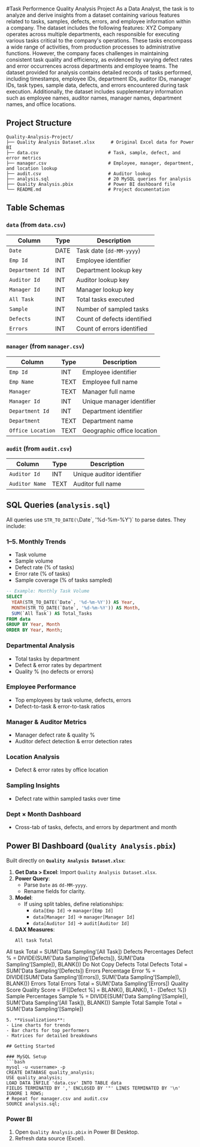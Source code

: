 #Task Performence Quality Analysis Project
As a Data Analyst, the task is to analyze and derive insights from a dataset containing various
features related to tasks, samples, defects, errors, and employee information within a company.
The dataset includes the following features:
XYZ Company operates across multiple departments, each responsible for executing various
tasks critical to the company's operations. These tasks encompass a wide range of activities,
from production processes to administrative functions. However, the company faces challenges
in maintaining consistent task quality and efficiency, as evidenced by varying defect rates and
error occurrences across departments and employee teams.
The dataset provided for analysis contains detailed records of tasks performed, including
timestamps, employee IDs, department IDs, auditor IDs, manager IDs, task types, sample data,
defects, and errors encountered during task execution. Additionally, the dataset includes
supplementary information such as employee names, auditor names, manager names,
department names, and office locations.

## Project Structure

```text
Quality-Analysis-Project/
├── Quality Analysis Dataset.xlsx      # Original Excel data for Power BI
├── data.csv                          # Task, sample, defect, and error metrics
├── manager.csv                       # Employee, manager, department, and location lookup
├── audit.csv                         # Auditor lookup
├── analysis.sql                      # 20 MySQL queries for analysis
├── Quality Analysis.pbix             # Power BI dashboard file
└── README.md                         # Project documentation
```

## Table Schemas

### `data` (from `data.csv`)

| Column         | Type | Description                         |
| -------------- | ---- | ----------------------------------- |
| `Date`         | DATE | Task date (`dd-MM-yyyy`)            |
| `Emp Id`       | INT  | Employee identifier                 |
| `Department Id`| INT  | Department lookup key               |
| `Auditor Id`   | INT  | Auditor lookup key                  |
| `Manager Id`   | INT  | Manager lookup key                  |
| `All Task`     | INT  | Total tasks executed                |
| `Sample`       | INT  | Number of sampled tasks             |
| `Defects`      | INT  | Count of defects identified         |
| `Errors`       | INT  | Count of errors identified          |

### `manager` (from `manager.csv`)

| Column           | Type | Description                    |
| ---------------- | ---- | ------------------------------ |
| `Emp Id`         | INT  | Employee identifier            |
| `Emp Name`       | TEXT | Employee full name             |
| `Manager`        | TEXT | Manager full name              |
| `Manager Id`     | INT  | Unique manager identifier      |
| `Department Id`  | INT  | Department identifier          |
| `Department`     | TEXT | Department name                |
| `Office Location`| TEXT | Geographic office location     |

### `audit` (from `audit.csv`)

| Column         | Type | Description                     |
| -------------- | ---- | ------------------------------- |
| `Auditor Id`   | INT  | Unique auditor identifier       |
| `Auditor Name` | TEXT | Auditor full name               |

## SQL Queries (`analysis.sql`)

All queries use `STR_TO_DATE(\`Date\`, '%d-%m-%Y')` to parse dates. They include:

### 1–5. Monthly Trends
- Task volume
- Sample volume
- Defect rate (% of tasks)
- Error rate (% of tasks)
- Sample coverage (% of tasks sampled)

```sql
-- Example: Monthly Task Volume
SELECT
  YEAR(STR_TO_DATE(`Date`, '%d-%m-%Y')) AS Year,
  MONTH(STR_TO_DATE(`Date`, '%d-%m-%Y')) AS Month,
  SUM(`All Task`) AS Total_Tasks
FROM data
GROUP BY Year, Month
ORDER BY Year, Month;
```

### Departmental Analysis
- Total tasks by department
- Defect & error rates by department
- Quality % (no defects or errors)

### Employee Performance
- Top employees by task volume, defects, errors
- Defect-to-task & error-to-task ratios

### Manager & Auditor Metrics
- Manager defect rate & quality %
- Auditor defect detection & error detection rates

### Location Analysis
- Defect & error rates by office location

### Sampling Insights
- Defect rate within sampled tasks over time

### Dept × Month Dashboard
- Cross-tab of tasks, defects, and errors by department and month

## Power BI Dashboard (`Quality Analysis.pbix`)

Built directly on **`Quality Analysis Dataset.xlsx`**:

1. **Get Data > Excel**: Import `Quality Analysis Dataset.xlsx`.
2. **Power Query**:
   - Parse `Date` as `dd-MM-yyyy`.
   - Rename fields for clarity.
3. **Model**:
   - If using split tables, define relationships:
     - `data[Emp Id]` → `manager[Emp Id]`
     - `data[Manager Id]` → `manager[Manager Id]`
     - `data[Auditor Id]` → `audit[Auditor Id]`
4. **DAX Measures**:
   ```DAX
   All task Total
All task Total = SUM('Data Sampling'[All Task])
Defects Percentages
Defect % = DIVIDE(SUM('Data Sampling'[Defects]), SUM('Data Sampling'[Sample]),
BLANK())
Do Not Copy
Defects Total
Defects Total = SUM('Data Sampling'[Defects])
Errors Percentage
Error % = DIVIDE(SUM('Data Sampling'[Errors]), SUM('Data Sampling'[Sample]),
BLANK())
Errors Total
Errors Total = SUM('Data Sampling'[Errors])
Quality Score
Quality Score = IF([Defect %] = BLANK(), BLANK(), 1 - [Defect %])
Sample Percentages
Sample % = DIVIDE(SUM('Data Sampling'[Sample]), SUM('Data Sampling'[All Task]),
BLANK())
Sample Total
Sample Total = SUM('Data Sampling'[Sample])
   ```
5. **Visualizations**:
   - Line charts for trends
   - Bar charts for top performers
   - Matrices for detailed breakdowns

## Getting Started

### MySQL Setup
```bash
mysql -u <username> -p
CREATE DATABASE quality_analysis;
USE quality_analysis;
LOAD DATA INFILE 'data.csv' INTO TABLE data
  FIELDS TERMINATED BY ',' ENCLOSED BY '"' LINES TERMINATED BY '\n' IGNORE 1 ROWS;
# Repeat for manager.csv and audit.csv
SOURCE analysis.sql;
```

### Power BI
1. Open `Quality Analysis.pbix` in Power BI Desktop.
2. Refresh data source (Excel).  



